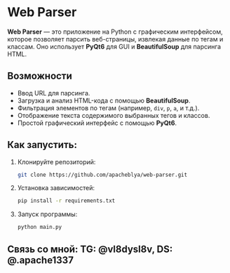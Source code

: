 # Web Parser

**Web Parser** — это приложение на Python с графическим интерфейсом, которое позволяет парсить веб-страницы, извлекая данные по тегам и классам. Оно использует **PyQt6** для GUI и **BeautifulSoup** для парсинга HTML.

## Возможности

- Ввод URL для парсинга.
- Загрузка и анализ HTML-кода с помощью **BeautifulSoup**.
- Фильтрация элементов по тегам (например, `div`, `p`, `a`, и т.д.).
- Отображение текста содержимого выбранных тегов и классов.
- Простой графический интерфейс с помощью **PyQt6**.

## Как запустить:
1. Клонируйте репозиторий:
   ```bash
   git clone https://github.com/apacheblya/web-parser.git
2. Установка зависимостей:
   ```bash
   pip install -r requirements.txt
3. Запуск программы: 
   ```bash
   python main.py

## Связь со мной: TG: @vl8dysl8v, DS: @.apache1337
